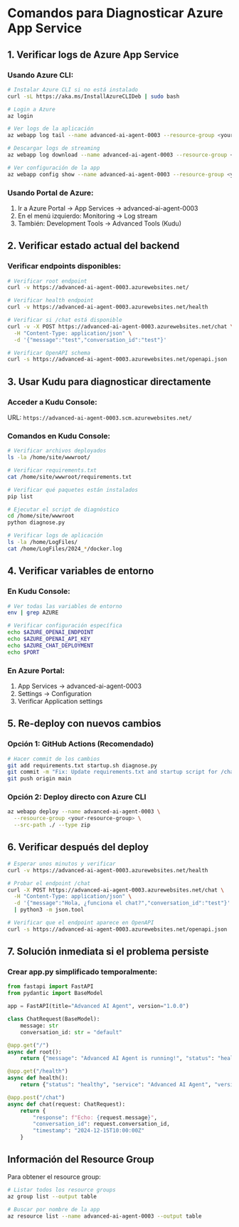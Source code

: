 # Comandos para Diagnosticar Azure App Service

## 1. Verificar logs de Azure App Service

### Usando Azure CLI:
```bash
# Instalar Azure CLI si no está instalado
curl -sL https://aka.ms/InstallAzureCLIDeb | sudo bash

# Login a Azure
az login

# Ver logs de la aplicación
az webapp log tail --name advanced-ai-agent-0003 --resource-group <your-resource-group>

# Descargar logs de streaming
az webapp log download --name advanced-ai-agent-0003 --resource-group <your-resource-group>

# Ver configuración de la app
az webapp config show --name advanced-ai-agent-0003 --resource-group <your-resource-group>
```

### Usando Portal de Azure:
1. Ir a Azure Portal → App Services → advanced-ai-agent-0003
2. En el menú izquierdo: Monitoring → Log stream
3. También: Development Tools → Advanced Tools (Kudu)

## 2. Verificar estado actual del backend

### Verificar endpoints disponibles:
```bash
# Verificar root endpoint
curl -v https://advanced-ai-agent-0003.azurewebsites.net/

# Verificar health endpoint
curl -v https://advanced-ai-agent-0003.azurewebsites.net/health

# Verificar si /chat está disponible
curl -v -X POST https://advanced-ai-agent-0003.azurewebsites.net/chat \
  -H "Content-Type: application/json" \
  -d '{"message":"test","conversation_id":"test"}'

# Verificar OpenAPI schema
curl -s https://advanced-ai-agent-0003.azurewebsites.net/openapi.json | python3 -m json.tool
```

## 3. Usar Kudu para diagnosticar directamente

### Acceder a Kudu Console:
URL: `https://advanced-ai-agent-0003.scm.azurewebsites.net/`

### Comandos en Kudu Console:
```bash
# Verificar archivos deployados
ls -la /home/site/wwwroot/

# Verificar requirements.txt
cat /home/site/wwwroot/requirements.txt

# Verificar qué paquetes están instalados
pip list

# Ejecutar el script de diagnóstico
cd /home/site/wwwroot
python diagnose.py

# Verificar logs de aplicación
ls -la /home/LogFiles/
cat /home/LogFiles/2024_*/docker.log
```

## 4. Verificar variables de entorno

### En Kudu Console:
```bash
# Ver todas las variables de entorno
env | grep AZURE

# Verificar configuración específica
echo $AZURE_OPENAI_ENDPOINT
echo $AZURE_OPENAI_API_KEY
echo $AZURE_CHAT_DEPLOYMENT
echo $PORT
```

### En Azure Portal:
1. App Services → advanced-ai-agent-0003
2. Settings → Configuration
3. Verificar Application settings

## 5. Re-deploy con nuevos cambios

### Opción 1: GitHub Actions (Recomendado)
```bash
# Hacer commit de los cambios
git add requirements.txt startup.sh diagnose.py
git commit -m "Fix: Update requirements.txt and startup script for /chat endpoint"
git push origin main
```

### Opción 2: Deploy directo con Azure CLI
```bash
az webapp deploy --name advanced-ai-agent-0003 \
  --resource-group <your-resource-group> \
  --src-path ./ --type zip
```

## 6. Verificar después del deploy

```bash
# Esperar unos minutos y verificar
curl -v https://advanced-ai-agent-0003.azurewebsites.net/health

# Probar el endpoint /chat
curl -X POST https://advanced-ai-agent-0003.azurewebsites.net/chat \
  -H "Content-Type: application/json" \
  -d '{"message":"Hola, ¿funciona el chat?","conversation_id":"test"}' \
  | python3 -m json.tool

# Verificar que el endpoint aparece en OpenAPI
curl -s https://advanced-ai-agent-0003.azurewebsites.net/openapi.json | grep -A 5 -B 5 chat
```

## 7. Solución inmediata si el problema persiste

### Crear app.py simplificado temporalmente:
```python
from fastapi import FastAPI
from pydantic import BaseModel

app = FastAPI(title="Advanced AI Agent", version="1.0.0")

class ChatRequest(BaseModel):
    message: str
    conversation_id: str = "default"

@app.get("/")
async def root():
    return {"message": "Advanced AI Agent is running!", "status": "healthy"}

@app.get("/health")
async def health():
    return {"status": "healthy", "service": "Advanced AI Agent", "version": "1.0.0"}

@app.post("/chat")
async def chat(request: ChatRequest):
    return {
        "response": f"Echo: {request.message}",
        "conversation_id": request.conversation_id,
        "timestamp": "2024-12-15T10:00:00Z"
    }
```

## Información del Resource Group

Para obtener el resource group:
```bash
# Listar todos los resource groups
az group list --output table

# Buscar por nombre de la app
az resource list --name advanced-ai-agent-0003 --output table
```